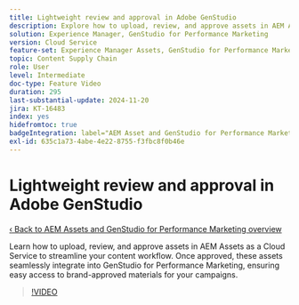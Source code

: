 ```yaml
---
title: Lightweight review and approval in Adobe GenStudio
description: Explore how to upload, review, and approve assets in AEM Assets to make them available in GenStudio for Performance Marketing.
solution: Experience Manager, GenStudio for Performance Marketing
version: Cloud Service
feature-set: Experience Manager Assets, GenStudio for Performance Marketing
topic: Content Supply Chain
role: User
level: Intermediate
doc-type: Feature Video
duration: 295
last-substantial-update: 2024-11-20
jira: KT-16483
index: yes
hidefromtoc: true
badgeIntegration: label="AEM Asset and GenStudio for Performance Marketing" type="positive"
exl-id: 635c1a73-4abe-4e22-8755-f3fbc8f0b46e
---
```

# Lightweight review and approval in Adobe GenStudio

[‹ Back to AEM Assets and GenStudio for Performance Marketing overview](./overview.md)

Learn how to upload, review, and approve assets in AEM Assets as a Cloud Service to streamline your content workflow. Once approved, these assets seamlessly integrate into GenStudio for Performance Marketing, ensuring easy access to brand-approved materials for your campaigns.

>[!VIDEO](https://video.tv.adobe.com/v/3439265/?learn=on&enablevpops)
